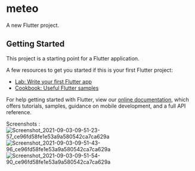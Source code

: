 # meteo

A new Flutter project.

## Getting Started

This project is a starting point for a Flutter application.

A few resources to get you started if this is your first Flutter project:

- [Lab: Write your first Flutter app](https://flutter.dev/docs/get-started/codelab)
- [Cookbook: Useful Flutter samples](https://flutter.dev/docs/cookbook)

For help getting started with Flutter, view our
[online documentation](https://flutter.dev/docs), which offers tutorials,
samples, guidance on mobile development, and a full API reference.

Screenshots : ![Screenshot_2021-09-03-09-51-23-57_ce96fd58fe1e53a9a580542ca7ca629a](https://user-images.githubusercontent.com/74523089/131979174-43bcfea0-d64f-4b29-a958-65c14297e4b9.jpg)
![Screenshot_2021-09-03-09-51-43-96_ce96fd58fe1e53a9a580542ca7ca629a](https://user-images.githubusercontent.com/74523089/131979185-e345d91e-4456-4f92-a412-7abbf3f2b5cb.jpg)
![Screenshot_2021-09-03-09-51-54-90_ce96fd58fe1e53a9a580542ca7ca629a](https://user-images.githubusercontent.com/74523089/131979190-527d897e-e924-4c45-b8d2-3d85a24030af.jpg)

